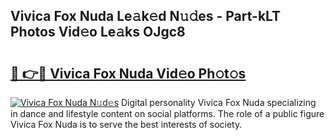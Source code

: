## Vivica Fox Nuda Le𝚊k𝚎d N𝚞𝚍es - Part-kLT Photos Vid𝚎o Le𝚊ks OJgc8

# <h2><a href="http://fbb7yg.evod.top/?m=Vivica+Fox+Nuda">🔗 👉🔴 Vivica Fox Nuda Vid𝚎o Ph𝚘t𝚘s</a></h2>

[![Vivica Fox Nuda N𝚞d𝚎s](https://i.imgur.com/8V9OHl7.gif)](http://fbb7yg.evod.top/?m=Vivica+Fox+Nuda)
Digital personality Vivica Fox Nuda specializing in dance and lifestyle content on social platforms. The role of a public figure Vivica Fox Nuda is to serve the best interests of society. 

